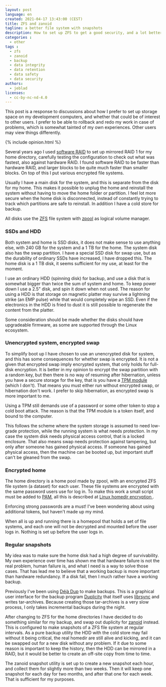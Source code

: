 ```yaml
---
layout: post
language: en
created: 2021-04-17 13:43:00 (CEST)
title: ZFS and zanoid
tagline: a better file system with snapshots
description: How to set up ZFS to get a good security, and a lot better backup strategy, without wasting a fortune.
categories :
  - other
tags :
  - zfs
  - zanoid
  - backup
  - data integrity
  - data retention
  - data safety
  - data security
authors:
  - jeblad
licenses:
  - cc-by-nc-nd-4.0
---
```


This post is a response to discussions about how I prefer to set up storage space on my development computers, and whether that could be of interest to other users. I prefer to be able to rollback and redo my work in case of problems, which is somewhat tainted of my own experiences. Other users may view things differently.

<!--more-->

{% include opinion.html %}

Several years ago I used [software RAID](https://www.dataplugs.com/en/software-raid-vs-hardware-raid-advantages-disadvantages/) to set up mirrored RAID 1 for my home directory, carefully testing the configuration to check out what was fastest, also against hardware RAID. I found software RAID to be faster than hardware RAID, and larger blocks to be quite much faster than smaller blocks. On top of this I put various encrypted file systems.

Usually I have a main disk for the system, and this is separate from the disk for my home. This makes it possible to unplug the home and reinstall the system without having to move the home folder or partition. I feel lot more secure when the home disk is disconnected, instead of constantly trying to track which partitions are safe to reinstall. In addition I have a cold store for backup.

All disks use the [ZFS](https://wiki.ubuntu.com/ZFS) file system with [zpool](https://wiki.ubuntu.com/ZFS/ZPool) as logical volume manager.

### SSDs and HDD

Both system and home is SSD disks, it does not make sense to use anything else, with 240 GB for the system and a 1 TB for the home. The system disk also has the swap partition. I have a special SSD disk for swap use, but as the durability of ordinary SSDs have increased, I have dropped this. The home disk is a 1 TB disk, it seems sufficient for my use, at least for the moment.

I use an ordinary HDD (spinning disk) for backup, and use a disk that is somewhat bigger than twice the sum of system and home. To keep power down I use a 2.5" disk, and spin it down when not used. The reason for using a HDD is that storage on magnetic platter may survive a lightning strike (an EMP pulse) while that would completely wipe an SSD. Even if the electronics in the HDD is fried to dust it is still possible to regenerate the content from the platter.

Some consideration should be made whether the disks should have upgradeable firmware, as some are supported through the Linux ecosystem.

### Unencrypted system, encrypted swap

To simplify boot up I have chosen to use an unencrypted disk for system, and this has some consequences for whether swap is encrypted. It is not a given that encrypted swap imply encrypted system, that only holds for full-disk encryption. It is better in my opinion to encrypt the swap partition with a random key, but then there is no way of resuming after hibernation, unless you have a secure storage for the key, that is you have a [TPM module](https://trustedcomputinggroup.org/resource/trusted-platform-module-tpm-summary/) (which I don't). That means you must either run without encrypted swap, or hibernation don't work. I prefer to skip hibernation, as encrypted swap is more important to me.

<p class="note">Using a TPM still demands use of a password or some other token to stop a cold boot attack. The reason is that the TPM module is a token itself, and bound to the computer.</p>

This follows the scheme where the system storage is assumed to need low-grade protection, while the running system is what needs protection. In my case the system disk needs physical access control, that is a locked enclosure. That also means swap needs protection against tampering, but only after someone has gained physical access. If someone has gained physical access, then the machine can be booted up, but important stuff can't be gleaned from the swap.

### Encrypted home

The home directory is a home pool made by zpool, with an encrypted ZFS file system (a dataset) for each user. These file systems are encrypted with the same password users use for log in. To make this work a small script must be added to [PAM](https://www.redhat.com/sysadmin/pluggable-authentication-modules-pam), all this is described at [Linux homedir encryption ](https://talldanestale.dk/2020/04/06/zfs-and-homedir-encryption/).

<p class="note">Enforcing strong passwords are a must! I've been wondering about using additional tokens, but haven't made up my mind.</p>

When all is up and running there is a homepool that holds a set of file systems, and each one will not be decrypted and mounted before the user logs in. Nothing is set up before the user logs in.

### Regular snapshots

My idea was to make sure the home disk had a high degree of survivability. My own experience over time has shown me that hardware failure is not the real problem, human failure is, and what I need is a way to solve those cases. That has lead me to believe that a working backup is more important than hardware redundancy. If a disk fail, then I much rather have a working backup.

Previously I've been using [Déjà Dup](https://wiki.gnome.org/Apps/DejaDup) to make backups. This is a graphical user interface for the backup program [Duplicity](http://duplicity.nongnu.org/) that itself uses [librsync](https://github.com/librsync/librsync) and writes tar-archives. Because creating those tar-archives is a very slow process, I only takes incremental backups during the night.

After changing to ZFS for the home directories I have decided to do something similar for my backup, and swap out duplicity for [zanoid](https://github.com/jimsalterjrs/sanoid/) instead. This is configured to make snapshots of a ZFS file system at regular intervals. As a pure backup utility the HDD with the cold store may fail without it being critical, the real homedir are still alive and kicking, and it can be swapped out for a new disk without any problem. If it due to some reason is important to keep the history, then the HDD can be mirrored in a RAID, but it would be better to create an off-site copy from time to time.

The zanoid snapshot utility is set up to create a new snapshot each hour, and collect them for slightly more than two weeks. Then it will keep one snapshot for each day for two months, and after that one for each week. That is sufficient for my purposes.